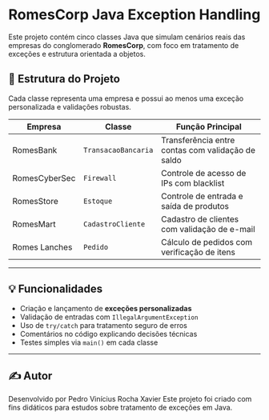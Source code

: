 # RomesCorp Java Exception Handling

Este projeto contém cinco classes Java que simulam cenários reais das empresas do conglomerado **RomesCorp**, com foco em tratamento de exceções e estrutura orientada a objetos.

## 📁 Estrutura do Projeto

Cada classe representa uma empresa e possui ao menos uma exceção personalizada e validações robustas.

| Empresa         | Classe                  | Função Principal                                   |
|-----------------|-------------------------|----------------------------------------------------|
| RomesBank       | `TransacaoBancaria`     | Transferência entre contas com validação de saldo |
| RomesCyberSec   | `Firewall`              | Controle de acesso de IPs com blacklist           |
| RomesStore      | `Estoque`               | Controle de entrada e saída de produtos           |
| RomesMart       | `CadastroCliente`       | Cadastro de clientes com validação de e-mail      |
| Romes Lanches   | `Pedido`                | Cálculo de pedidos com verificação de itens       |

---

## 💡 Funcionalidades

- Criação e lançamento de **exceções personalizadas**
- Validação de entradas com `IllegalArgumentException`
- Uso de `try/catch` para tratamento seguro de erros
- Comentários no código explicando decisões técnicas
- Testes simples via `main()` em cada classe

---

## ✍️ Autor

Desenvolvido por Pedro Vinícius Rocha Xavier
Este projeto foi criado com fins didáticos para estudos sobre tratamento de exceções em Java.
